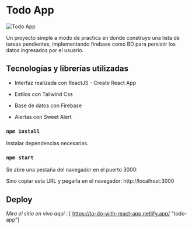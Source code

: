 # Todo App

![Todo App](https://i.ibb.co/xs6wmd5/Screenshot-1.png "Todo App")

Un proyecto simple a modo de practica en donde construyo una lista de tareas pendientes, implementando firebase como BD para persistir los datos 
ingresados por el usuario. 

## Tecnologías y librerías utilizadas

- Interfaz realizada con ReactJS - Create React App

- Estilos con Tailwind Css

- Base de datos con Firebase

- Alertas con Sweet Alert


### `npm install`

Instalar dependencias necesarias.

### `npm start`

Se abre una pestaña del navegador en el puerto 3000:

Sino copiar esta URL y pegarla en el navegador: http://localhost:3000


## Deploy

*Mira el sitio en vivo aquí :* [ https://to-do-with-react-app.netlify.app/ "todo-app"]